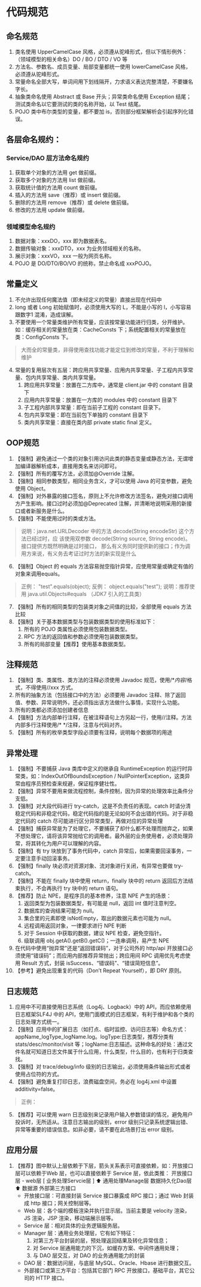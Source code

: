 # 代码规范

##  命名规范
1. 类名使用 UpperCamelCase 风格，必须遵从驼峰形式，但以下情形例外：（领域模型的相关命名）DO / BO / DTO / VO 等
2. 方法名、参数名、成员变量、局部变量都统一使用 lowerCamelCase 风格，必须遵从驼峰形式。
3. 常量命名全部大写，单词间用下划线隔开，力求语义表达完整清楚，不要嫌名字长。
4. 抽象类命名使用 Abstract 或 Base 开头；异常类命名使用 Exception 结尾；测试类命名以它要测试的类的名称开始，以 Test 结尾。
5. POJO 类中布尔类型的变量，都不要加 is，否则部分框架解析会引起序列化错误。

## 各层命名规约：
### Service/DAO 层方法命名规约
1.  获取单个对象的方法用 get 做前缀。
2.  获取多个对象的方法用 list 做前缀。
3.  获取统计值的方法用 count 做前缀。
4.  插入的方法用 save（推荐）或 insert 做前缀。
5.  删除的方法用 remove（推荐）或 delete 做前缀。
6.  修改的方法用 update 做前缀。

### 领域模型命名规约
1.  数据对象：xxxDO，xxx 即为数据表名。
2.  数据传输对象：xxxDTO，xxx 为业务领域相关的名称。
3.  展示对象：xxxVO，xxx 一般为网页名称。 
4.  POJO 是 DO/DTO/BO/VO 的统称，禁止命名成 xxxPOJO。

## 常量定义
1. 不允许出现任何魔法值（即未经定义的常量）直接出现在代码中
2. long 或者 Long 初始赋值时，必须使用大写的 L，不能是小写的 l，小写容易跟数字1 混淆，造成误解。
3. 不要使用一个常量类维护所有常量，应该按常量功能进行归类，分开维护。如：缓存相关的常量放在类：CacheConsts 下；系统配置相关的常量放在类：ConfigConsts 下。
> 大而全的常量类，非得使用查找功能才能定位到修改的常量，不利于理解和维护
4. 常量的复用层次有五层：跨应用共享常量、应用内共享常量、子工程内共享常量、包内共享常量、类内共享常量。
   1. 跨应用共享常量：放置在二方库中，通常是 client.jar 中的 constant 目录下
   2. 应用内共享常量：放置在一方库的 modules 中的 constant 目录下
   3. 子工程内部共享常量：即在当前子工程的 constant 目录下。
   4. 包内共享常量：即在当前包下单独的 constant 目录下
   5. 类内共享常量：直接在类内部 private static final 定义。
   

## OOP规范
1. 【强制】避免通过一个类的对象引用访问此类的静态变量或静态方法，无谓增加编译器解析成本，直接用类名来访问即可。
2. 【强制】所有的覆写方法，必须加@Override 注解。
3. 【强制】相同参数类型，相同业务含义，才可以使用 Java 的可变参数，避免使用 Object。
4.  【强制】对外暴露的接口签名，原则上不允许修改方法签名，避免对接口调用方产生影响。接口过时必须加@Deprecated 注解，并清晰地说明采用的新接口或者新服务是什么。
5. 【强制】不能使用过时的类或方法。
  > 说明：java.net.URLDecoder 中的方法 decode(String encodeStr) 这个方法已经过时，应
   该使用双参数 decode(String source, String encode)。接口提供方既然明确是过时接口，
   那么有义务同时提供新的接口；作为调用方来说，有义务去考证过时方法的新实现是什么
6. 【强制】Object 的 equals 方法容易抛空指针异常，应使用常量或确定有值的对象来调用equals。
 > 正例： "test".equals(object);
   反例： object.equals("test");
   说明：推荐使用 java.util.Objects#equals （JDK7 引入的工具类）
7. 【强制】所有的相同类型的包装类对象之间值的比较，全部使用 equals 方法比较
8.  【强制】关于基本数据类型与包装数据类型的使用标准如下：
    1. 所有的 POJO 类属性必须使用包装数据类型。
    2.  RPC 方法的返回值和参数必须使用包装数据类型。
    3. 所有的局部变量【推荐】使用基本数据类型。

## 注释规范
1. 【强制】类、类属性、类方法的注释必须使用 Javadoc 规范，使用/**内容*/格式，不得使用//xxx 方式。
2. 所有的抽象方法（包括接口中的方法）必须要用 Javadoc 注释、除了返回值、参数、异常说明外，还必须指出该方法做什么事情，实现什么功能。
3. 所有的类都必须添加创建者信息
4. 【强制】方法内部单行注释，在被注释语句上方另起一行，使用//注释。方法内部多行注释使用/* */注释，注意与代码对齐。
5. 【强制】所有的枚举类型字段必须要有注释，说明每个数据项的用途

## 异常处理
1. 【强制】不要捕获 Java 类库中定义的继承自 RuntimeException 的运行时异常类，如：IndexOutOfBoundsException / NullPointerException，这类异常由程序员预检查来规避，保证程序健壮性。
2. 【强制】异常不要用来做流程控制，条件控制，因为异常的处理效率比条件分支低。
3. 【强制】对大段代码进行 try-catch，这是不负责任的表现。catch 时请分清稳定代码和非稳定代码，稳定代码指的是无论如何不会出错的代码。对于非稳定代码的 catch 尽可能进行区分异常类型，再做对应的异常处理
4. 【强制】捕获异常是为了处理它，不要捕获了却什么都不处理而抛弃之，如果不想处理它，请将该异常抛给它的调用者。最外层的业务使用者，必须处理异常，将其转化为用户可以理解的内容。
5. 【强制】有 try 块放到了事务代码中，catch 异常后，如果需要回滚事务，一定要注意手动回滚事务。
6.  【强制】finally 块必须对资源对象、流对象进行关闭，有异常也要做 try-catch。
7. 【强制】不能在 finally 块中使用 return，finally 块中的 return 返回后方法结束执行，不会再执行 try 块中的 return 语句。
8. 【推荐】防止 NPE，是程序员的基本修养，注意 NPE 产生的场景：
    1. 返回类型为包装数据类型，有可能是 null，返回 int 值时注意判空。
    2. 数据库的查询结果可能为 null。
    3. 集合里的元素即使 isNotEmpty，取出的数据元素也可能为 null。
    4. 远程调用返回对象，一律要求进行 NPE 判断
    5. 对于 Session 中获取的数据，建议 NPE 检查，避免空指针。
    6. 级联调用 obj.getA().getB().getC()；一连串调用，易产生 NPE
9. 在代码中使用“抛异常”还是“返回错误码”，对于公司外的 http/api 开放接口必须使用“错误码”；而应用内部推荐异常抛出；跨应用间 RPC 调用优先考虑使用 Result 方式，封装 isSuccess、“错误码”、“错误简短信息”。
10.  【参考】避免出现重复的代码（Don’t Repeat Yourself），即 DRY 原则。

## 日志规范
1. 应用中不可直接使用日志系统（Log4j、Logback）中的 API，而应依赖使用日志框架SLF4J 中的 API，使用门面模式的日志框架，有利于维护和各个类的日志处理方式统一。
2.  【强制】应用中的扩展日志（如打点、临时监控、访问日志等）命名方式：appName_logType_logName.log。logType:日志类型，推荐分类有stats/desc/monitor/visit 等；logName:日志描述。这种命名的好处：通过文件名就可知道日志文件属于什么应用，什么类型，什么目的，也有利于归类查找。
3. 【强制】对 trace/debug/info 级别的日志输出，必须使用条件输出形式或者使用占位符的方式。
4.  【强制】避免重复打印日志，浪费磁盘空间，务必在 log4j.xml 中设置 additivity=false。
   > 正例：<logger name="com.taobao.dubbo.config" additivity="false">
5.  【推荐】可以使用 warn 日志级别来记录用户输入参数错误的情况，避免用户投诉时，无所适从。注意日志输出的级别，error 级别只记录系统逻辑出错、异常等重要的错误信息。如非必要，请不要在此场景打出 error 级别。

## 应用分层
1. 【推荐】图中默认上层依赖于下层，箭头关系表示可直接依赖，如：开放接口层可以依赖于Web 层，也可以直接依赖于 Service 层，依此类推：
     开放接口层   -     web层
        [  业务处理Servcie层   ]
         ⬆    通用处理Manage层
      数据持久化Dao层     ⬆
      数据源         外部第三方接口
   - 开放接口层：可直接封装 Service 接口暴露成 RPC 接口；通过 Web 封装成 http 接口；网关控制层等。
   - Web 层：各个端的模板渲染并执行显示层。当前主要是 velocity 渲染，JS 渲染，JSP 渲染，移动端展示层等。
   - Service 层：相对具体的业务逻辑服务层。
   - Manager 层：通用业务处理层，它有如下特征：
      1. 对第三方平台封装的层，预处理返回结果及转化异常信息；
      2. 对 Service 层通用能力的下沉，如缓存方案、中间件通用处理；
      3. 与 DAO 层交互，对 DAO 的业务通用能力的封装
   - DAO 层：数据访问层，与底层 MySQL、Oracle、Hbase 进行数据交互。
   - 外部接口或第三方平台：包括其它部门 RPC 开放接口，基础平台，其它公司的 HTTP 接口。
   
 

